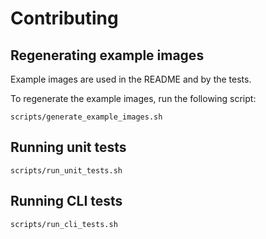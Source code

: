 # Contributing

## Regenerating example images
Example images are used in the README and by the tests.

To regenerate the example images, run the following script:
```shell
scripts/generate_example_images.sh
```

## Running unit tests
```shell
scripts/run_unit_tests.sh
```

## Running CLI tests
```shell
scripts/run_cli_tests.sh
```
